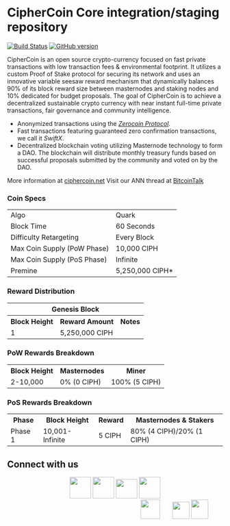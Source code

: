 CipherCoin Core integration/staging repository
=====================================

[![Build Status](https://travis-ci.org/CipherCoin-Project/CipherCoin.svg?branch=master)](https://travis-ci.org/CipherCoin-Project/CipherCoin) [![GitHub version](https://badge.fury.io/gh/CipherCoin-Project%2FCipherCoin.svg)](https://badge.fury.io/gh/CipherCoin-Project%2FCipherCoin)

CipherCoin is an open source crypto-currency focused on fast private transactions with low transaction fees & environmental footprint.  It utilizes a custom Proof of Stake protocol for securing its network and uses an innovative variable seesaw reward mechanism that dynamically balances 90% of its block reward size between masternodes and staking nodes and 10% dedicated for budget proposals. The goal of CipherCoin is to achieve a decentralized sustainable crypto currency with near instant full-time private transactions, fair governance and community intelligence.
- Anonymized transactions using the [_Zerocoin Protocol_](http://www.ciphercoin.org/zciph).
- Fast transactions featuring guaranteed zero confirmation transactions, we call it _SwiftX_.
- Decentralized blockchain voting utilizing Masternode technology to form a DAO. The blockchain will distribute monthly treasury funds based on successful proposals submitted by the community and voted on by the DAO.

More information at [ciphercoin.net](http://www.ciphercoin.net) Visit our ANN thread at [BitcoinTalk](https://bitcointalk.org/index.php?topic=5133957.0)

### Coin Specs
<table>
<tr><td>Algo</td><td>Quark</td></tr>
<tr><td>Block Time</td><td>60 Seconds</td></tr>
<tr><td>Difficulty Retargeting</td><td>Every Block</td></tr>
<tr><td>Max Coin Supply (PoW Phase)</td><td>10,000 CIPH</td></tr>
<tr><td>Max Coin Supply (PoS Phase)</td><td>Infinite</td></tr>
<tr><td>Premine</td><td>5,250,000 CIPH*</td></tr>
</table>


### Reward Distribution

<table>
<th colspan=4>Genesis Block</th>
<tr><th>Block Height</th><th>Reward Amount</th><th>Notes</th></tr>
<tr><td>1</td><td>5,250,000 CIPH</td><td></a></td></tr>
</table>

### PoW Rewards Breakdown

<table>
<th>Block Height</th><th>Masternodes</th><th>Miner</th>
<tr><td>2-10,000</td><td>0% (0 CIPH)</td><td>100% (5 CIPH)</td></tr>
</table>

### PoS Rewards Breakdown

<table>
<th>Phase</th><th>Block Height</th><th>Reward</th><th>Masternodes & Stakers</th>
<tr><td>Phase 1</td><td>10,001-Infinite</td><td>5 CIPH</td><td>80% (4 CIPH)/20% (1 CIPH)</td></tr>
</table>

## Connect with us

<center>
<a href="https://github.com/ciphermint/CipherCoin"><img src = "https://user-images.githubusercontent.com/31733278/56586695-ce131880-65fd-11e9-8994-9ce4ac4ec85a.png" width="50" height="50" /></a>
<a href="https://www.facebook.com/CipherCoin-CIPH-251243245786398"><img src = "https://user-images.githubusercontent.com/31733278/56587226-c99b2f80-65fe-11e9-86cb-5bd755f04e19.jpeg"  width="50" height="50" /><a/>  
<a href="https://twitter.com/coin_cipher"><img src="https://user-images.githubusercontent.com/31733278/56587618-72e22580-65ff-11e9-8cb7-abba825b7860.png" width="50" height="45" /></a>
  <a href="https://www.youtube.com/channel/UC0HpWe9dh2e8LK2orH1AWyg"><img src="https://user-images.githubusercontent.com/31733278/56587920-0287d400-6600-11e9-887d-ddb61beef9aa.png" width="50" height="50" / ></a>
   <a href="https://t.me/ciphercoins" style="margin-left:55%" ><img src="https://user-images.githubusercontent.com/31733278/56589268-80e57580-6602-11e9-94d3-c69415354520.png" width="45" height="45" /></a>
  <a href="https://www.reddit.com/user/CipherCoin"><img src="https://user-images.githubusercontent.com/31733278/56588267-a5405280-6600-11e9-8e72-b04e2339bbf2.png" width="40" height="40" style="padding-left:5%" /></a>
   <a href="https://medium.com/@ciphercoin"><img src="https://user-images.githubusercontent.com/31733278/56588161-775b0e00-6600-11e9-960d-1dbbb9c2122f.png" width="40" height="45" /></a>
  </center>  
